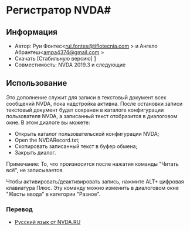 # Регистратор NVDA#

## Информация
* Автор: Руи Фонтес<rui.fontes@tiflotecnia.com > и Ангело Абрантеш<ampa4374@gmail.com >
* Скачать [Стабильную версию] [1]
* Совместимость: NVDA 2019.3 и следующие

## Использование
Это дополнение служит для записи в текстовый документ всех сообщений NVDA, пока надстройка активна.
После остановки записи текстовый документ будет сохранен в каталоге конфигурации пользователя NVDA, а записанный текст отобразится в диалоговом окне.
В этом диалоге вы можете:
* Открыть каталог пользовательской конфигурации NVDA;
* Open the NVDARecord.txt;
* Скопировать записанный текст в буфер обмена;
* Закрыть диалог.

Примечание: То, что произносится после нажатия команды "Читать всё", не записывается.

Чтобы активировать/деактивировать запись, нажмите ALT+ цифровая клавиатура Плюс.
Эту команду можно изменить в 
диалоговом окне "Жесты ввода" в категории "Разное".


### Перевод

* [Русский язык от NVDA.RU](https://nvda.ru)


[1]: https://github.com/ruifontes/NVDARecorder/releases/download/2024.03.22/NVDARecorder-2024.03.22.nvda-addon
